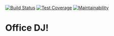 [![Build Status](https://travis-ci.org/zack/office_dj.svg?branch=master)](https://travis-ci.org/zack/office_dj)
[![Test Coverage](https://api.codeclimate.com/v1/badges/0c82565a159ce3a5967a/test_coverage)](https://codeclimate.com/github/zack/office_dj/test_coverage)
[![Maintainability](https://api.codeclimate.com/v1/badges/0c82565a159ce3a5967a/maintainability)](https://codeclimate.com/github/zack/office_dj/maintainability)

# Office DJ!
